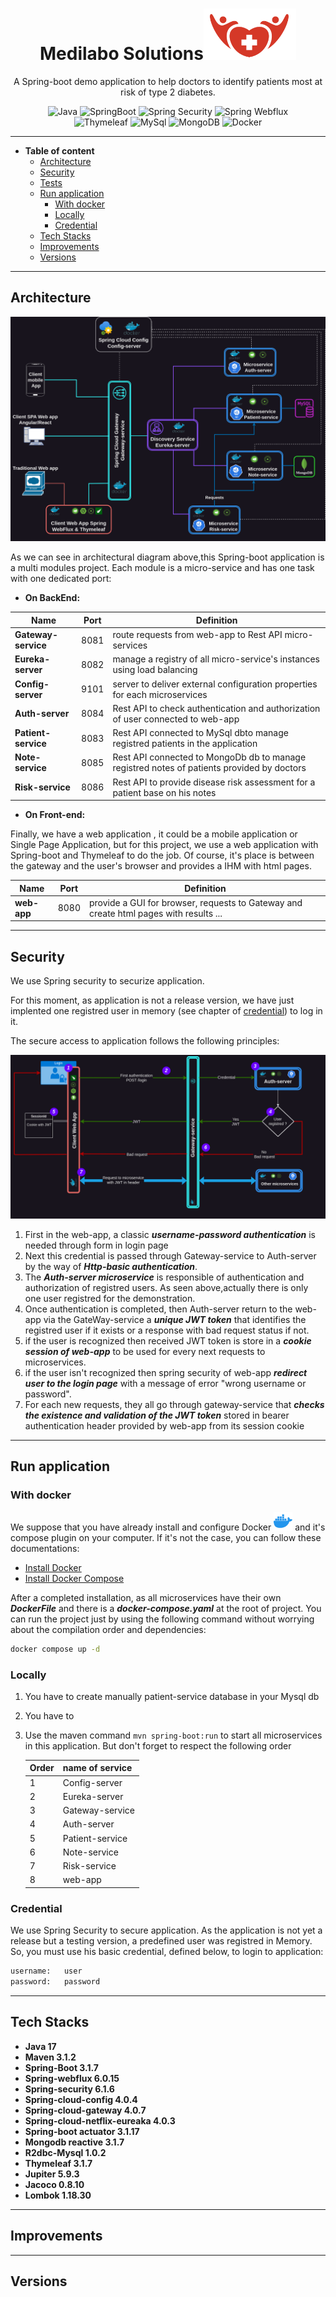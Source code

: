 # <div align="center">Medilabo Solutions![Alt text](image-1.png)</div>

<p style="text-align:center;">A Spring-boot demo application to help doctors to identify patients most at risk of type 2 diabetes.</p>

  <div style="text-align:center;">

  ![Java](https://img.shields.io/badge/17-%23437291?style=plastic&logo=Openjdk&logoColor=%23437291&label=OpenJdk&labelColor=grey) ![SpringBoot](https://img.shields.io/badge/3.1.7-grey?style=plastic&logo=Spring-Boot&logoColor=green&label=Spring-Boot&labelColor=grey&color=green) ![Spring Security](https://img.shields.io/badge/6.0.6-grey?style=plastic&logo=Spring-Security&logoColor=green&label=Spring-Security&labelColor=grey&color=green) ![Spring Webflux](https://img.shields.io/badge/6.0.15-grey?style=plastic&logo=react&logoColor=green&label=Spring_Webflux&labelColor=grey&color=green) </br> ![Thymeleaf](https://img.shields.io/badge/3.1.7-%23005F0F?style=plastic&logo=thymeleaf&logoColor=%23005F0F&label=Thymeleaf&labelColor=grey) ![MySql](https://img.shields.io/badge/8.2.0-%234479A1?style=plastic&logo=mysql&logoColor=%234479A1&label=MySql&labelColor=grey) ![MongoDB](https://img.shields.io/badge/6.0.13-%2347A248?style=plastic&logo=mongodb&logoColor=%2347A248&label=MongoDB&labelColor=grey) ![Docker](https://img.shields.io/badge/24.0.7-%232496ED?style=plastic&logo=docker&logoColor=%232496ED&label=Docker&labelColor=grey)

</div>

---

- **Table of content**
  - [Architecture](#architecture)
  - [Security](#Security)
  - [Tests](#Tests)
  - [Run application](#run-application)
    - [With docker](#with-docker)
    - [Locally](#locally)
    - [Credential](#credential)
  - [Tech Stacks](#tech-stacks)
  - [Improvements](#improvements)
  - [Versions](#versions)
  
---

## Architecture

![Alt text](Architecture.drawio.png)

As we can see in architectural diagram above,this Spring-boot application is a multi modules project. Each module is a micro-service and has one task with one dedicated port:

- **On BackEnd:**

Name  | Port| Definition
------|------|---------
 **Gateway-service** | 8081| route requests from web-app to Rest API micro-services
 **Eureka-server**   | 8082| manage a registry of all micro-service's instances using load balancing
 **Config-server**   | 9101| server to deliver external configuration properties for each microservices
 **Auth-server**     |8084| Rest API to check authentication and authorization of user connected to web-app
 **Patient-service** |8083 | Rest API connected to MySql dbto manage registred patients in the application
 **Note-service** |8085|Rest API connected to MongoDb db to manage registred notes of patients provided by doctors
 **Risk-service** |8086|Rest API to provide disease risk assessment for a patient base on his notes

- **On Front-end:**

Finally, we have a web application , it could be a mobile application or Single Page Application, but for this project, we use a web application with Spring-boot and Thymeleaf to do the job. Of course, it's place is between the gateway and the user's browser and provides a IHM with html pages.

Name         | Port | Definition
-------------|------|----------
 **web-app** | 8080 | provide a GUI for browser, requests to Gateway and create html pages with results ...

---

## Security

We use Spring security to securize application.

For this moment, as application is not a release version, we have just implented one registred user in memory (see chapter of [credential](#credential)) to log in it.

The secure access to application follows the following principles:

![Sequence-security](security-flux.drawio.png)

1. First in the web-app, a classic ***username-password authentication*** is needed through form in login page
2. Next this credential is passed through Gateway-service to Auth-server by the way of ***Http-basic authentication***.
3. The ***Auth-server microservice*** is responsible of authentication and authorization of registred users. As seen above,actually there is only one user registred for the demonstration.
4. Once authentication is completed, then Auth-server return to the web-app via the GateWay-service a ***unique JWT token*** that identifies the registred user if it exists or a response with  bad request status if not.
5. if the user is recognized then received JWT token is store in a ***cookie session of web-app*** to be used for every next requests to microservices.
6. if the user isn't recognized then spring security of web-app ***redirect user to the login page*** with a message of error "wrong username or password".
7. For each new requests, they all go through gateway-service that ***checks the existence and validation of the JWT token*** stored in bearer authentication header provided by web-app from its session cookie

---

## Run application

### With docker

We suppose that you have already install and configure Docker <img src="docker-color.svg" alt="docker-svg" width="30"> and it's compose plugin on your computer. If it's not the case, you can follow these documentations:

- [Install Docker](https://docs.docker.com/get-docker/)
- [Install Docker Compose](https://docs.docker.com/compose/install/)

After a completed installation, as all microservices have their own ***DockerFile*** and there is a ***docker-compose.yaml*** at the root of project. You can run the project just by using the following command without worrying about the compilation order and dependencies:

```bash
docker compose up -d
```

### Locally

1. You have to create manually patient-service database in your Mysql db
2. You have to
3. Use the maven command `mvn spring-boot:run` to start all microservices in this application. But don't forget to respect the following order

    Order | name of service
    ------|----------------
    1|Config-server
    2|Eureka-server
    3|Gateway-service
    4|Auth-server
    5|Patient-service
    6|Note-service
    7|Risk-service
    8|web-app

### Credential

We use Spring Security to secure application. As the application is not yet a release but a testing version, a predefined user was registred in Memory. So, you must use his basic credential, defined below, to login to application:

```bash
username:   user
password:   password
```

---

## Tech Stacks

- **Java 17**
- **Maven 3.1.2**
- **Spring-Boot 3.1.7**
- **Spring-webflux 6.0.15**
- **Spring-security 6.1.6**
- **Spring-cloud-config 4.0.4**
- **Spring-cloud-gateway 4.0.7**
- **Spring-cloud-netflix-eureaka 4.0.3**
- **Spring-boot actuator 3.1.17**
- **Mongodb reactive 3.1.7**
- **R2dbc-Mysql 1.0.2**
- **Thymeleaf 3.1.7**
- **Jupiter 5.9.3**
- **Jacoco 0.8.10**
- **Lombok 1.18.30**

---

## Improvements

---

## Versions
